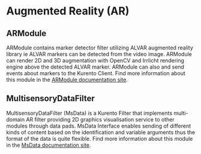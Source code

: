 # Augmented Reality (AR)

## ARModule

ARModule contains marker detector filter utilizing ALVAR augmented reality library ie ALVAR markers can be detected from the video image. ARModule can render 2D and 3D augmentation with OpenCV and Irrlicht rendering engine above the detected ALVAR marker. ARModule can also and send events about markers to the Kurento Client. Find more information about this module in the [ARModule documentation site](http://nubomedia-vtt-ar.readthedocs.org/).

## MultisensoryDataFilter

MultisensoryDataFilter (MsData) is a Kurento Filter that implements multi-domain AR filter providing 2D graphics visualisation service to other modules through data pads. MsData Interface enables sending of different kinds of content based on the identification and variable arguments thus the format of the data is quite flexible. Find more information about this module in the [MsData documentation site](http://nubomedia-vtt-msdata.readthedocs.org/).